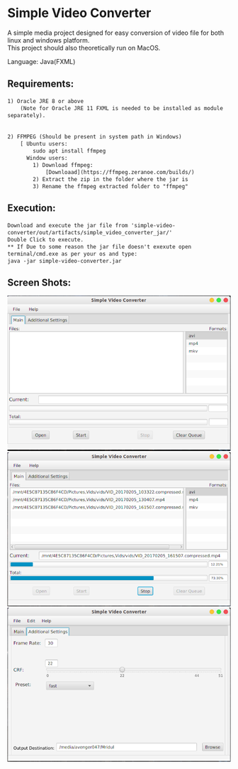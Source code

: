 
# Simple Video Converter  

A simple media project designed for easy conversion of video file for both linux and windows platform.  
This project should also theoretically run on MacOS.

Language: Java(FXML)  
  
## Requirements:
  
    1) Oracle JRE 8 or above  
        (Note for Oracle JRE 11 FXML is needed to be installed as module separately).  
      
  
    2) FFMPEG (Should be present in system path in Windows)  
        [ Ubuntu users:  
            sudo apt install ffmpeg  
          Window users:  
            1) Download ffmpeg:  
                [Downloaad](https://ffmpeg.zeranoe.com/builds/)  
            2) Extract the zip in the folder where the jar is  
            3) Rename the ffmpeg extracted folder to "ffmpeg"  
            
    
    
    
## Execution:  
    Download and execute the jar file from 'simple-video-converter/out/artifacts/simple_video_converter_jar/'   
    Double Click to execute.  
    ** If Due to some reason the jar file doesn't exexute open terminal/cmd.exe as per your os and type:  
    java -jar simple-video-converter.jar  
   
## Screen Shots:  
![Alt text](screen/3.png?raw=true "Main Window")  
![Alt text](screen/1.png?raw=true "Main")  
![Alt text](screen/2.png?raw=true "Additional settings")    
    
      


